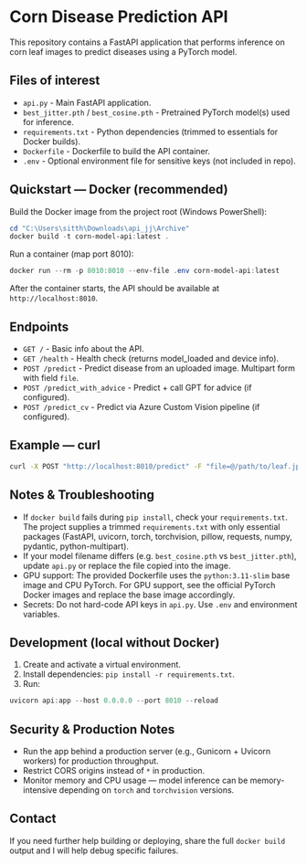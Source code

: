 Corn Disease Prediction API
===========================

This repository contains a FastAPI application that performs inference on corn leaf images to predict diseases using a PyTorch model.

Files of interest
-----------------
- `api.py` - Main FastAPI application.
- `best_jitter.pth` / `best_cosine.pth` - Pretrained PyTorch model(s) used for inference.
- `requirements.txt` - Python dependencies (trimmed to essentials for Docker builds).
- `Dockerfile` - Dockerfile to build the API container.
- `.env` - Optional environment file for sensitive keys (not included in repo).

Quickstart — Docker (recommended)
---------------------------------
Build the Docker image from the project root (Windows PowerShell):

```powershell
cd "C:\Users\sitth\Downloads\api_jj\Archive"
docker build -t corn-model-api:latest .
```

Run a container (map port 8010):

```powershell
docker run --rm -p 8010:8010 --env-file .env corn-model-api:latest
```

After the container starts, the API should be available at `http://localhost:8010`.

Endpoints
---------
- `GET /` - Basic info about the API.
- `GET /health` - Health check (returns model_loaded and device info).
- `POST /predict` - Predict disease from an uploaded image. Multipart form with field `file`.
- `POST /predict_with_advice` - Predict + call GPT for advice (if configured).
- `POST /predict_cv` - Predict via Azure Custom Vision pipeline (if configured).

Example — curl
---------------
```bash
curl -X POST "http://localhost:8010/predict" -F "file=@/path/to/leaf.jpg"
```

Notes & Troubleshooting
-----------------------
- If `docker build` fails during `pip install`, check your `requirements.txt`. The project supplies a trimmed `requirements.txt` with only essential packages (FastAPI, uvicorn, torch, torchvision, pillow, requests, numpy, pydantic, python-multipart).
- If your model filename differs (e.g. `best_cosine.pth` vs `best_jitter.pth`), update `api.py` or replace the file copied into the image.
- GPU support: The provided Dockerfile uses the `python:3.11-slim` base image and CPU PyTorch. For GPU support, see the official PyTorch Docker images and replace the base image accordingly.
- Secrets: Do not hard-code API keys in `api.py`. Use `.env` and environment variables.

Development (local without Docker)
----------------------------------
1. Create and activate a virtual environment.
2. Install dependencies: `pip install -r requirements.txt`.
3. Run:

```powershell
uvicorn api:app --host 0.0.0.0 --port 8010 --reload
```

Security & Production Notes
---------------------------
- Run the app behind a production server (e.g., Gunicorn + Uvicorn workers) for production throughput.
- Restrict CORS origins instead of `*` in production.
- Monitor memory and CPU usage — model inference can be memory-intensive depending on `torch` and `torchvision` versions.

Contact
-------
If you need further help building or deploying, share the full `docker build` output and I will help debug specific failures.
